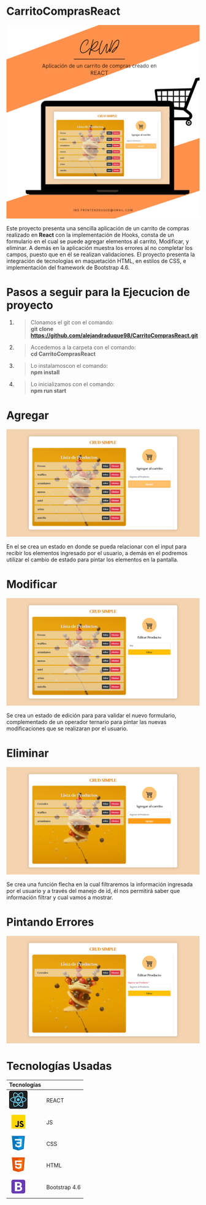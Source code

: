 # CarritoComprasReact

![alt text](/Presentacion/mockup.png)

Este proyecto presenta una sencilla aplicación de un carrito de compras realizado en **React** con la implementación de Hooks, consta de un formulario en el cual se puede agregar elementos al carrito, Modificar, y eliminar. A demás en la aplicación muestra los errores al no completar los campos, puesto que en él se realizan validaciones. El proyecto presenta la integración de tecnologías en maquetación HTML, en estilos de CSS, e implementación del framework de Bootstrap 4.6.

# Pasos a seguir para la Ejecucion de proyecto

1. > Clonamos el git con el comando:  
   > **git clone https://github.com/alejandraduque98/CarritoComprasReact.git**
2. > Accedemos a la carpeta con el comando:  
   > **cd CarritoComprasReact**
3. > Lo instalamoscon el comando:  
   > **npm install**
4. > Lo inicializamos con el comando:  
   > **npm run start**

# Agregar

![alt text](/Presentacion/AgregarProducto.png)

En el se crea un estado en donde se pueda relacionar con el input para recibir los elementos ingresado por el usuario, a demás en el podremos utilizar el cambio de estado para pintar los elementos en la pantalla.

# Modificar

![alt text](/Presentacion/EditarProducto.png)

Se crea un estado de edición para para validar el nuevo formulario, complementado de un operador ternario para pintar las nuevas modificaciones que se realizaran por el usuario.

# Eliminar

![alt text](/Presentacion/EliminarProducto.png)

Se crea una función flecha en la cual filtraremos la información ingresada por el usuario y a través del manejo de id, él nos permitirá saber que información filtrar y cual vamos a mostrar.

# Pintando Errores

![alt text](/Presentacion/ImprimiendoErrores.png)

# Tecnologías Usadas

| Tecnologías                              |               |
| ---------------------------------------- | ------------- |
| ![alt text](/Presentacion/react2.jpg)    | REACT         |
| ![alt text](/Presentacion/js.png)        | JS            |
| ![alt text](/Presentacion/css.png)       | CSS           |
| ![alt text](/Presentacion/html.png)      | HTML          |
| ![alt text](/Presentacion/bootstrap.png) | Bootstrap 4.6 |
